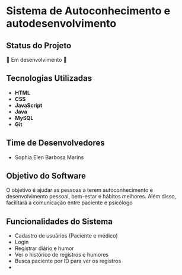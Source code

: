 # Sistema de Autoconhecimento e autodesenvolvimento

## Status do Projeto
🚧 Em desenvolvimento 🚧

## Tecnologias Utilizadas
- **HTML**
- **CSS**
- **JavaScript**
- **Java**
- **MySQL**
- **Git**

## Time de Desenvolvedores
- Sophia Elen Barbosa Marins

## Objetivo do Software
O objetivo é ajudar as pessoas a terem autoconhecimento e desenvolvimento pessoal, bem-estar e hábitos melhores. Além disso, facilitará a comunicação entre paciente e psicólogo

## Funcionalidades do Sistema
- Cadastro de usuários (Paciente e médico)
- Login
- Registrar diário e humor
- Ver o histórico de registros e humores
- Busca paciente por ID para ver os registros
- 
